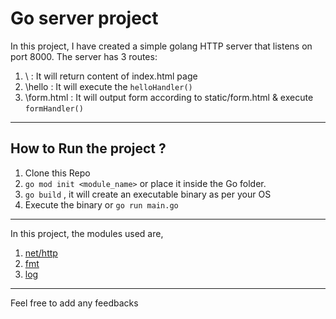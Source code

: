 # Go server project

In this project, I have created a simple golang HTTP server that listens on port 8000.
The server has 3 routes:
1. \ : It will return content of index.html page 
2. \hello : It will execute the `helloHandler()`
3. \form.html : It will output form according to static/form.html & execute `formHandler()`
 - - - -
## How to Run the project ?
1. Clone this Repo
2. `go mod init <module_name>` or place it inside the Go folder.
3. `go build` , it will create an executable binary as per your OS
4. Execute the binary or `go run main.go`
 - - - -
In this project, the modules used are,

1. [net/http](https://pkg.go.dev/net/http@go1.21.4)
2. [fmt](https://pkg.go.dev/fmt@go1.21.4)
3. [log](https://pkg.go.dev/log@go1.21.4)
 - - - -

Feel free to add any feedbacks